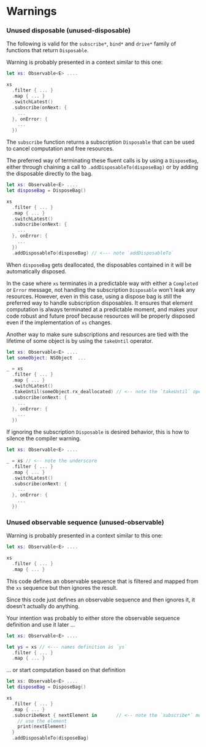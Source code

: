 Warnings
========

### <a name="unused-disposable"></a>Unused disposable (unused-disposable)

The following is valid for the `subscribe*`, `bind*` and `drive*` family of functions that return `Disposable`.

Warning is probably presented in a context similar to this one:

```Swift
let xs: Observable<E> ....

xs
  .filter { ... }
  .map { ... }
  .switchLatest()
  .subscribe(onNext: {
    ...
  }, onError: {
    ...
  })  
```

The `subscribe` function returns a subscription `Disposable` that can be used to cancel computation and free resources.

The preferred way of terminating these fluent calls is by using a `DisposeBag`, either through chaining a call to `.addDisposableTo(disposeBag)` or by adding the disposable directly to the bag.

```Swift
let xs: Observable<E> ....
let disposeBag = DisposeBag()

xs
  .filter { ... }
  .map { ... }
  .switchLatest()
  .subscribe(onNext: {
    ...
  }, onError: {
    ...
  })
  .addDisposableTo(disposeBag) // <--- note `addDisposableTo`
```

When `disposeBag` gets deallocated, the disposables contained in it will be automatically disposed.

In the case where `xs` terminates in a predictable way with either a `Completed` or `Error` message, not handling the subscription `Disposable` won't leak any resources. However, even in this case, using a dispose bag is still the preferred way to handle subscription disposables. It ensures that element computation is always terminated at a predictable moment, and makes your code robust and future proof because resources will be properly disposed even if the implementation of `xs` changes.

Another way to make sure subscriptions and resources are tied with the lifetime of some object is by using the `takeUntil` operator.

```Swift
let xs: Observable<E> ....
let someObject: NSObject  ...

_ = xs
  .filter { ... }
  .map { ... }
  .switchLatest()
  .takeUntil(someObject.rx_deallocated) // <-- note the `takeUntil` operator
  .subscribe(onNext: {
    ...
  }, onError: {
    ...
  })
```

If ignoring the subscription `Disposable` is desired behavior, this is how to silence the compiler warning.

```Swift
let xs: Observable<E> ....

_ = xs // <-- note the underscore
  .filter { ... }
  .map { ... }
  .switchLatest()
  .subscribe(onNext: {
    ...
  }, onError: {
    ...
  })
```

### <a name="unused-observable"></a>Unused observable sequence (unused-observable)

Warning is probably presented in a context similar to this one:

```Swift
let xs: Observable<E> ....

xs
  .filter { ... }
  .map { ... }
```

This code defines an observable sequence that is filtered and mapped from the `xs` sequence but then ignores the result.

Since this code just defines an observable sequence and then ignores it, it doesn't actually do anything.

Your intention was probably to either store the observable sequence definition and use it later ...

```Swift
let xs: Observable<E> ....

let ys = xs // <--- names definition as `ys`
  .filter { ... }
  .map { ... }
```

... or start computation based on that definition  

```Swift
let xs: Observable<E> ....
let disposeBag = DisposeBag()

xs
  .filter { ... }
  .map { ... }
  .subscribeNext { nextElement in       // <-- note the `subscribe*` method
    // use the element
    print(nextElement)
  }
  .addDisposableTo(disposeBag)
```
